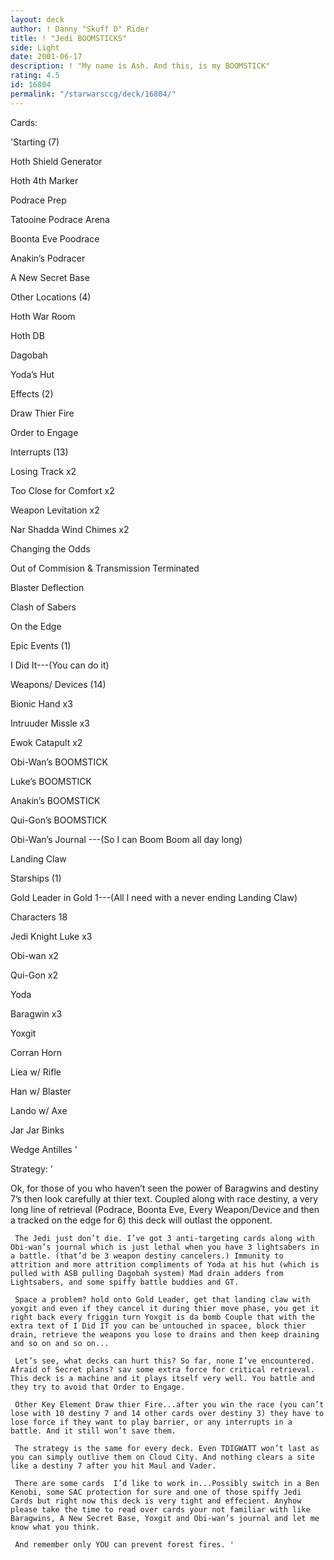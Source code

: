 ```yaml
---
layout: deck
author: ! Danny "Skuff D" Rider
title: ! "Jedi BOOMSTICKS"
side: Light
date: 2001-06-17
description: ! "My name is Ash. And this, is my BOOMSTICK"
rating: 4.5
id: 16804
permalink: "/starwarsccg/deck/16804/"
---
```

Cards: 

'Starting (7)

Hoth Shield Generator

Hoth 4th Marker

Podrace Prep

Tatooine Podrace Arena

Boonta Eve Poodrace

Anakin’s Podracer

A New Secret Base 


Other Locations (4)

Hoth War Room

Hoth DB

Dagobah

Yoda’s Hut


Effects (2)

Draw Thier Fire

Order to Engage


Interrupts (13)

Losing Track x2

Too Close for Comfort x2

Weapon Levitation x2

Nar Shadda Wind Chimes x2

Changing the Odds

Out of Commision & Transmission Terminated

Blaster Deflection

Clash of Sabers

On the Edge


Epic Events (1)

I Did It---(You can do it)


Weapons/ Devices  (14)

Bionic Hand x3

Intruuder Missle x3

Ewok Catapult x2

Obi-Wan’s BOOMSTICK

Luke’s BOOMSTICK

Anakin’s BOOMSTICK

Qui-Gon’s BOOMSTICK

Obi-Wan’s Journal ---(So I can Boom Boom all day long)

Landing Claw


Starships (1)

Gold Leader in Gold 1---(All I need with a never ending Landing Claw)


Characters 18

Jedi Knight Luke x3

Obi-wan x2

Qui-Gon x2

Yoda

Baragwin x3

Yoxgit

Corran Horn

Liea w/ Rifle

Han w/ Blaster

Lando w/ Axe

Jar Jar Binks

Wedge Antilles '

Strategy: '

Ok, for those of you who haven’t seen the power of Baragwins and destiny 7’s then look carefully at thier text. Coupled along with race destiny, a very long line of retrieval (Podrace, Boonta Eve, Every Weapon/Device and then a tracked on the edge for 6) this deck will outlast the opponent.

     The Jedi just don’t die. I’ve got 3 anti-targeting cards along with Obi-wan’s journal which is just lethal when you have 3 lightsabers in a battle. (that’d be 3 weapon destiny cancelers.) Immunity to attrition and more attrition compliments of Yoda at his hut (which is pulled with ASB pulling Dagobah system) Mad drain adders from Lightsabers, and some spiffy battle buddies and GT. 

     Space a problem? hold onto Gold Leader, get that landing claw with yoxgit and even if they cancel it during thier move phase, you get it right back every friggin turn Yoxgit is da bomb Couple that with the extra text of I Did IT you can be untouched in spacee, block thier drain, retrieve the weapons you lose to drains and then keep draining and so on and so on...

     Let’s see, what decks can hurt this? So far, none I’ve encountered. Afraid of Secret plans? sav some extra force for critical retrieval. This deck is a machine and it plays itself very well. You battle and they try to avoid that Order to Engage. 

     Other Key Element Draw thier Fire...after you win the race (you can’t lose with 10 destiny 7 and 14 other cards over destiny 3) they have to lose force if they want to play barrier, or any interrupts in a battle. And it still won’t save them.

     The strategy is the same for every deck. Even TDIGWATT won’t last as you can simply outlive them on Cloud City. And nothing clears a site like a destiny 7 after you hit Maul and Vader. 

     There are some cards  I’d like to work in...Possibly switch in a Ben Kenobi, some SAC protection for sure and one of those spiffy Jedi Cards but right now this deck is very tight and effecient. Anyhow please take the time to read over cards your not familiar with like Baragwins, A New Secret Base, Yoxgit and Obi-wan’s journal and let me know what you think.

     And remember only YOU can prevent forest fires. '
